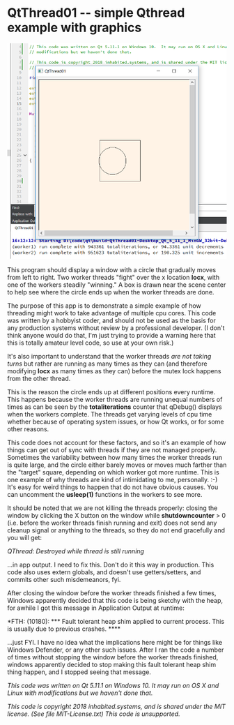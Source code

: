# QtThread01 -- simple Qthread example with graphics

![QtThread01](/QtThread01.png)

This program should display a window with a circle that gradually moves
from left to right.  Two worker threads "fight" over the x location **locx**, with
one of the workers steadily "winning."  A box is drawn near the scene center to help
see where the circle ends up when the worker threads are done.

The purpose of this app is to demonstrate a simple example of how threading might
work to take advantage of multiple cpu cores.  This code was written by a hobbyist coder,
and should not be used as the basis for any production systems without review by a
professional developer. (I don't think anyone would do that, I'm just trying
to provide a warning here that this is totally amateur level code, so use at your own risk.)

It's also important to understand that the worker threads *are not taking turns* but rather
are running as many times as they can (and therefore modifying **locx** as many times as they
can) before the mutex lock happens from the other thread.

This is the reason the circle ends up at different positions every runtime.  This happens
because the worker threads are running unequal numbers of times as can be seen by the
**totaliterations** counter that qDebug() displays when the workers complete.  The threads
get varying levels of cpu time whether because of operating system issues, or how Qt works,
or for some other reasons.

This code does not account for these factors, and so it's an example
of how things can get out of sync with threads if they are not managed properly.  Sometimes
the variability between how many times the worker threads run is quite large, and the circle
either barely moves or moves much farther than the "target" square, depending on which
worker got more runtime.  This is one example of why threads are kind of intimidating to me,
personally. :-)  It's easy for weird things to happen that do not have obvious causes.  You can
uncomment the **usleep(1)** functions in the workers to see more.

It should be noted that we are not killing the threads properly: closing the window
by clicking the X button on the window while **shutdowncounter** > 0 (i.e. before the
worker threads finish running and exit) does not send any cleanup signal or anything to
the threads, so they do not end gracefully and you will get:

*QThread: Destroyed while thread is still running*

...in app output.  I need to fix this.  Don't do it this way in production.  This code also uses
extern globals, and doesn't use getters/setters, and commits other such misdemeanors, fyi.

After closing the window before the worker threads finished a few times, Windows apparently
decided that this code is being sketchy with the heap, for awhile I got this message in
Application Output at runtime:

*FTH: (10180): *** Fault tolerant heap shim applied to current process. This is usually due to previous crashes. ****

...just FYI.  I have no idea what the implications here might be for things like Windows Defender, or
any other such issues.  After I ran the code a number of times without stopping the window
before the worker threads finished, windows apparently decided to stop making this fault
tolerant heap shim thing happen, and I stopped seeing that message.

*This code was written on Qt 5.11.1 on Windows 10.  It may run on OS X and Linux with modifications but we haven't done that.*

*This code is copyright 2018 inhabited.systems, and is shared under the MIT license. (See file MIT-License.txt)  This code is unsupported.*